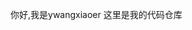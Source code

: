 你好,我是ywangxiaoer
这里是我的代码仓库

<!---
yiwangxiaoer/yiwangxiaoer is a ✨ special ✨ repository because its `README.md` (this file) appears on your GitHub profile.
You can click the Preview link to take a look at your changes.
--->
